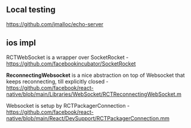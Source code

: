 
## Local testing

https://github.com/jmalloc/echo-server

## ios impl

RCTWebSocket is a wrapper over SocketRocket - https://github.com/facebookincubator/SocketRocket

**ReconnectingWebsocket** is a nice abstraction on top of Websocket that keeps reconnecting, till explicitly closed - https://github.com/facebook/react-native/blob/main/Libraries/WebSocket/RCTReconnectingWebSocket.m

Websocket is setup by RCTPackagerConnection  - https://github.com/facebook/react-native/blob/main/React/DevSupport/RCTPackagerConnection.mm
